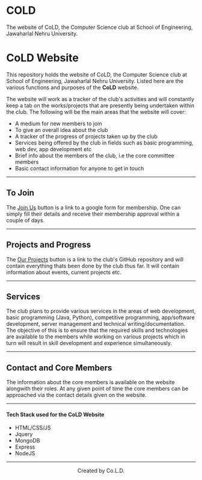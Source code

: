 # COLD
The website of CoLD, the Computer Science club at School of Engineering, Jawaharlal Nehru University. 

# **CoLD Website**
This repository holds the website of CoLD, the Computer Science club at School of Engineering, Jawaharlal Nehru University. Listed here are the various functions and purposes of the **CoLD** website.<br>

The website will work as a tracker of the club's activities and will constantly keep a tab on the works/projects that are presently being undertaken within the club. The following will be the main areas that the website will cover:

* A medium for new members to join
* To give an overall idea about the club
* A tracker of the progress of projects taken up by the club
* Services being offered by the club in fields such as basic programming, web dev, app development etc
* Brief info about the members of the club, i.e the core committee members
* Basic contact information for anyone to get in touch

***
## To Join

The [Join Us](https://docs.google.com/forms/d/e/1FAIpQLSe763-pHHXFPQyo7MzlrN63zf0p2M--lsMmLNmnki4GdsHZew/viewform) button is a link to a google form for membership. One can simply fill their details and receive their membership approval within a couple of days.

---
## Projects and Progress

The [ Our Projects](https://github.com/CoLDorg) button is a link to the club's GitHub repository and will contain everything thats been done by the club thus far. It will contain information about events, current projects etc.


---
## Services
The club plans to provide various services in the areas of web development, basic programming (Java, Python), competitive programming, app/software development, server management and technical writing/documentation. The objective of this is to ensure that the required skills and technologies are available to the members while working on various projects which in turn will result in skill development and experience simultaneously.


---

## Contact and Core Members
The information about the core members is available on the website alongwith their roles. At any given point of time the core members can be approached via the contact details given on the website.


***

#### Tech Stack used for the **CoLD** Website

* HTML/CSS/JS
* Jquery
* MongoDB
* Express
* NodeJS
<hr>
<p align="center"> Created by Co.L.D. </p>
